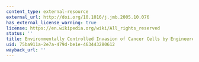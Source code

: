 ```yaml
---
content_type: external-resource
external_url: http://doi.org/10.1016/j.jmb.2005.10.076
has_external_license_warning: true
license: https://en.wikipedia.org/wiki/All_rights_reserved
status: ''
title: Environmentally Controlled Invasion of Cancer Cells by Engineered Bacteria
uid: 75ba911a-2e7a-479d-be1e-463443280612
wayback_url: ''
---
```

